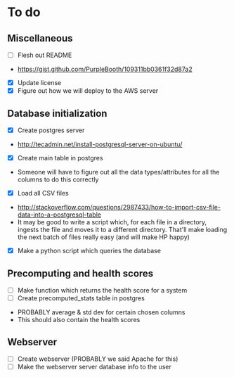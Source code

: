 # To do

## Miscellaneous
- [ ] Flesh out README
 - https://gist.github.com/PurpleBooth/109311bb0361f32d87a2
- [X] Update license
- [X] Figure out how we will deploy to the AWS server

## Database initialization
- [X] Create postgres server
 - http://tecadmin.net/install-postgresql-server-on-ubuntu/
- [X] Create main table in postgres
 - Someone will have to figure out all the data types/attributes for all the columns to do this correctly
- [X] Load all CSV files
 - http://stackoverflow.com/questions/2987433/how-to-import-csv-file-data-into-a-postgresql-table
 - It may be good to write a script which, for each file in a directory, ingests the file and moves it to a different directory. That'll make loading the next batch of files really easy (and will make HP happy)
- [X] Make a python script which queries the database

## Precomputing and health scores
- [ ] Make function which returns the health score for a system
- [ ] Create precomputed_stats table in postgres
 - PROBABLY average & std dev for certain chosen columns
 - This should also contain the health scores

## Webserver
- [ ] Create webserver (PROBABLY we said Apache for this)
- [ ] Make the webserver server database info to the user
